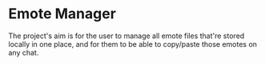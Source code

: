 # Emote Manager
The project's aim is for the user to manage all emote files that're stored locally in one place, and for them to be able to copy/paste those emotes on any chat.
